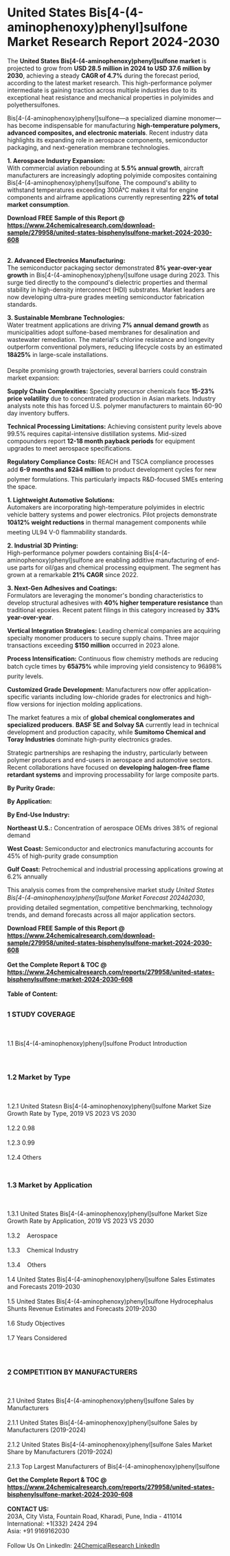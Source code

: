 <h1>United States Bis[4-(4-aminophenoxy)phenyl]sulfone Market Research Report 2024-2030</h1><p>The <strong>United States Bis[4-(4-aminophenoxy)phenyl]sulfone market</strong> is projected to grow from <strong>USD 28.5 million in 2024 to USD 37.6 million by 2030</strong>, achieving a steady <strong>CAGR of 4.7%</strong> during the forecast period, according to the latest market research. This high-performance polymer intermediate is gaining traction across multiple industries due to its exceptional heat resistance and mechanical properties in polyimides and polyethersulfones.</p><p>Bis[4-(4-aminophenoxy)phenyl]sulfone—a specialized diamine monomer—has become indispensable for manufacturing <strong>high-temperature polymers, advanced composites, and electronic materials</strong>. Recent industry data highlights its expanding role in aerospace components, semiconductor packaging, and next-generation membrane technologies.</p><p><strong>1. Aerospace Industry Expansion:</strong><br>
With commercial aviation rebounding at <strong>5.5% annual growth</strong>, aircraft manufacturers are increasingly adopting polyimide composites containing Bis[4-(4-aminophenoxy)phenyl]sulfone. The compound's ability to withstand temperatures exceeding 300Â°C makes it vital for engine components and airframe applications currently representing <strong>22% of total market consumption</strong>.</p><div><b>Download FREE Sample of this Report @ 
            <a href="https://www.24chemicalresearch.com/download-sample/279958/united-states-bisphenylsulfone-market-2024-2030-608">
            https://www.24chemicalresearch.com/download-sample/279958/united-states-bisphenylsulfone-market-2024-2030-608</a></b></div><br><p><strong>2. Advanced Electronics Manufacturing:</strong><br>
The semiconductor packaging sector demonstrated <strong>8% year-over-year growth</strong> in Bis[4-(4-aminophenoxy)phenyl]sulfone usage during 2023. This surge tied directly to the compound's dielectric properties and thermal stability in high-density interconnect (HDI) substrates. Market leaders are now developing ultra-pure grades meeting semiconductor fabrication standards.</p><p><strong>3. Sustainable Membrane Technologies:</strong><br>
Water treatment applications are driving <strong>7% annual demand growth</strong> as municipalities adopt sulfone-based membranes for desalination and wastewater remediation. The material's chlorine resistance and longevity outperform conventional polymers, reducing lifecycle costs by an estimated <strong>18â25%</strong> in large-scale installations.</p><p>Despite promising growth trajectories, several barriers could constrain market expansion:</p><p><strong>Supply Chain Complexities:</strong> Specialty precursor chemicals face <strong>15-23% price volatility</strong> due to concentrated production in Asian markets. Industry analysts note this has forced U.S. polymer manufacturers to maintain 60-90 day inventory buffers.</p><p><strong>Technical Processing Limitations:</strong> Achieving consistent purity levels above 99.5% requires capital-intensive distillation systems. Mid-sized compounders report <strong>12-18 month payback periods</strong> for equipment upgrades to meet aerospace specifications.</p><p><strong>Regulatory Compliance Costs:</strong> REACH and TSCA compliance processes add <strong>6-9 months and $2â4 million</strong> to product development cycles for new polymer formulations. This particularly impacts R&amp;D-focused SMEs entering the space.</p><p><strong>1. Lightweight Automotive Solutions:</strong><br>
Automakers are incorporating high-temperature polyimides in electric vehicle battery systems and power electronics. Pilot projects demonstrate <strong>10â12% weight reductions</strong> in thermal management components while meeting UL94 V-0 flammability standards.</p><p><strong>2. Industrial 3D Printing:</strong><br>
High-performance polymer powders containing Bis[4-(4-aminophenoxy)phenyl]sulfone are enabling additive manufacturing of end-use parts for oil/gas and chemical processing equipment. The segment has grown at a remarkable <strong>21% CAGR</strong> since 2022.</p><p><strong>3. Next-Gen Adhesives and Coatings:</strong><br>
Formulators are leveraging the monomer's bonding characteristics to develop structural adhesives with <strong>40% higher temperature resistance</strong> than traditional epoxies. Recent patent filings in this category increased by <strong>33% year-over-year</strong>.</p><p><strong>Vertical Integration Strategies:</strong> Leading chemical companies are acquiring specialty monomer producers to secure supply chains. Three major transactions exceeding <strong>$150 million</strong> occurred in 2023 alone.</p><p><strong>Process Intensification:</strong> Continuous flow chemistry methods are reducing batch cycle times by <strong>65â75%</strong> while improving yield consistency to 96â98% purity levels.</p><p><strong>Customized Grade Development:</strong> Manufacturers now offer application-specific variants including low-chloride grades for electronics and high-flow versions for injection molding applications.</p><p>The market features a mix of <strong>global chemical conglomerates and specialized producers</strong>. <strong>BASF SE and Solvay SA</strong> currently lead in technical development and production capacity, while <strong>Sumitomo Chemical and Toray Industries</strong> dominate high-purity electronics grades.</p><p>Strategic partnerships are reshaping the industry, particularly between polymer producers and end-users in aerospace and automotive sectors. Recent collaborations have focused on <strong>developing halogen-free flame retardant systems</strong> and improving processability for large composite parts.</p><p><strong>By Purity Grade:</strong></p><p><strong>By Application:</strong></p><p><strong>By End-Use Industry:</strong></p><p><strong>Northeast U.S.:</strong> Concentration of aerospace OEMs drives 38% of regional demand</p><p><strong>West Coast:</strong> Semiconductor and electronics manufacturing accounts for 45% of high-purity grade consumption</p><p><strong>Gulf Coast:</strong> Petrochemical and industrial processing applications growing at 6.2% annually</p><p>This analysis comes from the comprehensive market study <em>United States Bis[4-(4-aminophenoxy)phenyl]sulfone Market Forecast 2024â2030</em>, providing detailed segmentation, competitive benchmarking, technology trends, and demand forecasts across all major application sectors.</p><div><b>Download FREE Sample of this Report @ 
            <a href="https://www.24chemicalresearch.com/download-sample/279958/united-states-bisphenylsulfone-market-2024-2030-608">
            https://www.24chemicalresearch.com/download-sample/279958/united-states-bisphenylsulfone-market-2024-2030-608</a></b></div><br><div><b>Get the Complete Report & TOC @ 
            <a href="https://www.24chemicalresearch.com/reports/279958/united-states-bisphenylsulfone-market-2024-2030-608">
            https://www.24chemicalresearch.com/reports/279958/united-states-bisphenylsulfone-market-2024-2030-608</a></b></div><br>
            <b>Table of Content:</b><p><h2><span style="font-size:16px"><strong>1 STUDY COVERAGE</strong></span></h2><br />
<p>1.1 Bis[4-(4-aminophenoxy)phenyl]sulfone Product Introduction</p><br />
<h2><span style="font-size:16px"><strong>1.2 Market by Type</strong></span></h2><br />
<p>1.2.1 United Statesn Bis[4-(4-aminophenoxy)phenyl]sulfone Market Size Growth Rate by Type, 2019 VS 2023 VS 2030<br /><br />
1.2.2 0.98&nbsp;&nbsp; &nbsp;<br /><br />
1.2.3 0.99<br /><br />
1.2.4 Others<br /><br />
<h2><span style="font-size:16px"><strong>1.3 Market by Application</strong></span></h2><br />
<p>1.3.1 United States Bis[4-(4-aminophenoxy)phenyl]sulfone Market Size Growth Rate by Application, 2019 VS 2023 VS 2030<br /><br />
1.3.2&nbsp;&nbsp; &nbsp;Aerospace<br /><br />
1.3.3&nbsp;&nbsp; &nbsp;Chemical Industry<br /><br />
1.3.4&nbsp;&nbsp; &nbsp;Others<br /><br />
1.4 United States Bis[4-(4-aminophenoxy)phenyl]sulfone Sales Estimates and Forecasts 2019-2030<br /><br />
1.5 United States Bis[4-(4-aminophenoxy)phenyl]sulfone Hydrocephalus Shunts Revenue Estimates and Forecasts 2019-2030<br /><br />
1.6 Study Objectives<br /><br />
1.7 Years Considered</p><br />
<h2><span style="font-size:16px"><strong>2 COMPETITION BY MANUFACTURERS</strong></span></h2><br />
<p>2.1 United States Bis[4-(4-aminophenoxy)phenyl]sulfone Sales by Manufacturers<br /><br />
2.1.1 United States Bis[4-(4-aminophenoxy)phenyl]sulfone Sales by Manufacturers (2019-2024)<br /><br />
2.1.2 United States Bis[4-(4-aminophenoxy)phenyl]sulfone Sales Market Share by Manufacturers (2019-2024)<br /><br />
2.1.3 Top Largest Manufacturers of Bis[4-(4-aminophenoxy)phenyl]sulfone </p><div><b>Get the Complete Report & TOC @ 
            <a href="https://www.24chemicalresearch.com/reports/279958/united-states-bisphenylsulfone-market-2024-2030-608">
            https://www.24chemicalresearch.com/reports/279958/united-states-bisphenylsulfone-market-2024-2030-608</a></b></div><br><b>CONTACT US:</b><br>
            203A, City Vista, Fountain Road, Kharadi, Pune, India - 411014<br>
            International: +1(332) 2424 294<br>
            Asia: +91 9169162030 <br><br>
            Follow Us On LinkedIn: <a href="https://www.linkedin.com/company/24chemicalresearch/">24ChemicalResearch LinkedIn</a>